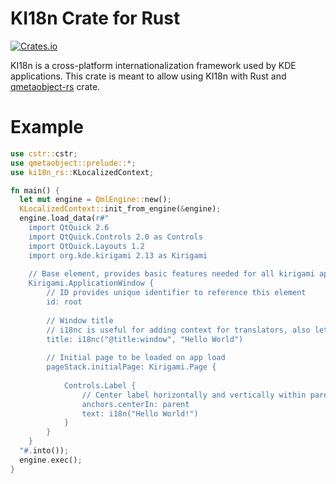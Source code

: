 # KI18n Crate for Rust
[![Crates.io](https://img.shields.io/crates/v/ki18n-rs)](https://crates.io/crates/ki18n-rs)

KI18n is a cross-platform internationalization framework used by KDE applications. This crate is meant to allow using KI18n with Rust and [qmetaobject-rs](https://github.com/woboq/qmetaobject-rs) crate.

# Example
```rust
use cstr::cstr;
use qmetaobject::prelude::*;
use ki18n_rs::KLocalizedContext;

fn main() {
  let mut engine = QmlEngine::new();
  KLocalizedContext::init_from_engine(&engine);
  engine.load_data(r#"
    import QtQuick 2.6
    import QtQuick.Controls 2.0 as Controls
    import QtQuick.Layouts 1.2
    import org.kde.kirigami 2.13 as Kirigami
    
    // Base element, provides basic features needed for all kirigami applications
    Kirigami.ApplicationWindow {
        // ID provides unique identifier to reference this element
        id: root
    
        // Window title
        // i18nc is useful for adding context for translators, also lets strings be changed for different languages
        title: i18nc("@title:window", "Hello World")
    
        // Initial page to be loaded on app load
        pageStack.initialPage: Kirigami.Page {
    
            Controls.Label {
                // Center label horizontally and vertically within parent element
                anchors.centerIn: parent
                text: i18n("Hello World!")
            }
        }
    }
  "#.into());
  engine.exec();
}
```
